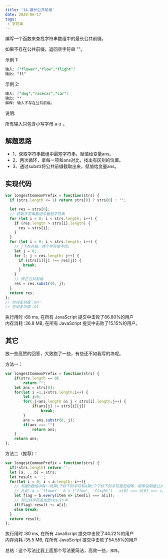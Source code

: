 ```yaml
---
title: '14.最长公共前缀'
date: 2020-06-17
tags:
 - 字符串
---
```

编写一个函数来查找字符串数组中的最长公共前缀。

如果不存在公共前缀，返回空字符串 ""。

示例 1:
```md
输入: ["flower","flow","flight"]
输出: "fl"
```
示例 2:
```md
输入: ["dog","racecar","car"]
输出: ""
解释: 输入不存在公共前缀。
```
说明:

所有输入只包含小写字母 a-z 。

## 解题思路
- 1、获取字符串数组中最短字符串，赋值给变量ans。
- 2、两次循环，拿每一项和ans对比，找出有区别的位置。
- 3、通过substr将公共前缀截取出来，赋值给变量ans。

## 实现代码
```js
var longestCommonPrefix = function(strs) {
  if (strs.length <= 1) return strs[0] ? strs[0] : "";

  let res = strs[0];
  // 获取字符串数组中最短字符串
  for (let i = 0; i < strs.length; i++) {
    if (res.length > strs[i].length) {
      res = strs[i];
    }
  }
  for (let i = 0; i < strs.length; i++) {
    // j下标开始，两个字符串不同。
    let j = 0;
    for (; j < res.length; j++) {
      if (strs[i][j] !== res[j]) {
        break;
      }
    }
    // 修正公共前缀
    res = res.substr(0, j);
  }
  return res;
};
// 时间复杂度：On²
// 空间复杂度：O1
```
执行用时 :68 ms, 在所有 JavaScript 提交中击败了86.80%的用户 <br/>
内存消耗 :36.8 MB, 在所有 JavaScript 提交中击败了15.15%的用户。


## 其它
放一些高赞的回答，大致跑了一些，有些还不如我写的块呢。

方法一：
```js
var longestCommonPrefix = function(strs) {
    if(strs.length == 0) 
        return "";
    let ans = strs[0];
    for(let i =1;i<strs.length;i++) {
        let j=0;
        for(;j<ans.length && j < strs[i].length;j++) {
            if(ans[j] != strs[i][j])
                break;
        }
        ans = ans.substr(0, j);
        if(ans === "")
            return ans;
    }
    return ans;
};
```

方法二（推荐）：
```js
var longestCommonPrefix = function(strs) {
  if(!strs.length) return '';
  let [a, ...b] = strs;
  let result = '';
  for(let i = 0; i < a.length; i++){
    // 判断b数组中每一项第i下标下的字符和a第i个下标下的字符是否相等，相等说明是公共字符
    // 比如：a = 'flower'  b = ['flow', 'flight']   a[0] === b[0] === c[0], 说明f是公共字符
    let flag = b.every(item => item[i] === a[i]);
    // 将公共字符追加到result中
    if(flag) result += a[i];
    else break;
  }
  return result;
};
```
执行用时 :80 ms, 在所有 JavaScript 提交中击败了44.22%的用户 <br/>
内存消耗 :35.5 MB, 在所有 JavaScript 提交中击败了54.55%的用户 <br/>

总结：这个写法比我上面那个写法要简洁，高效一些，`推荐`。